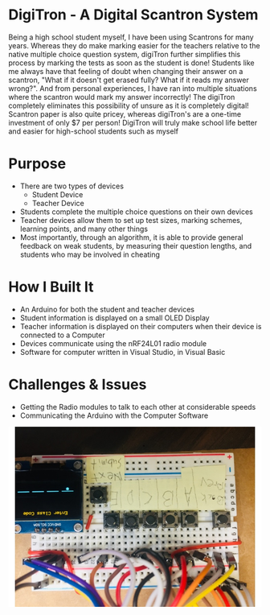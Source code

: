 # DigiTron - A Digital Scantron System
Being a high school student myself, I have been using Scantrons for many years. Whereas they do make marking easier for the teachers relative to the native multiple choice question system, digiTron further simplifies this process by marking the tests as soon as the student is done! Students like me always have that feeling of doubt when changing their answer on a scantron, "What if it doesn't get erased fully? What if it reads my answer wrong?". And from personal experiences, I have ran into multiple situations where the scantron would mark my answer incorrectly! The digiTron completely eliminates this possibility of unsure as it is completely digital! Scantron paper is also quite pricey, whereas digiTron's are a one-time investment of only $7 per person! DigiTron will truly make school life better and easier for high-school students such as myself



# Purpose
* There are two types of devices
    * Student Device
    * Teacher Device
* Students complete the multiple choice questions on their own devices
* Teacher devices allow them to set up test sizes, marking schemes, learning points, and many other things
* Most importantly, through an algorithm, it is able to provide general feedback on weak students, by measuring their question lengths, and students who may be involved in cheating

# How I Built It
* An Arduino for both the student and teacher devices
* Student information is displayed on a small OLED Display
* Teacher information is displayed on their computers when their device is connected to a Computer
* Devices communicate using the nRF24L01 radio module
* Software for computer written in Visual Studio, in Visual Basic

# Challenges & Issues
* Getting the Radio modules to talk to each other at considerable speeds
* Communicating the Arduino with the Computer Software

![Student Device](Images/StudentDevice.jpg)
